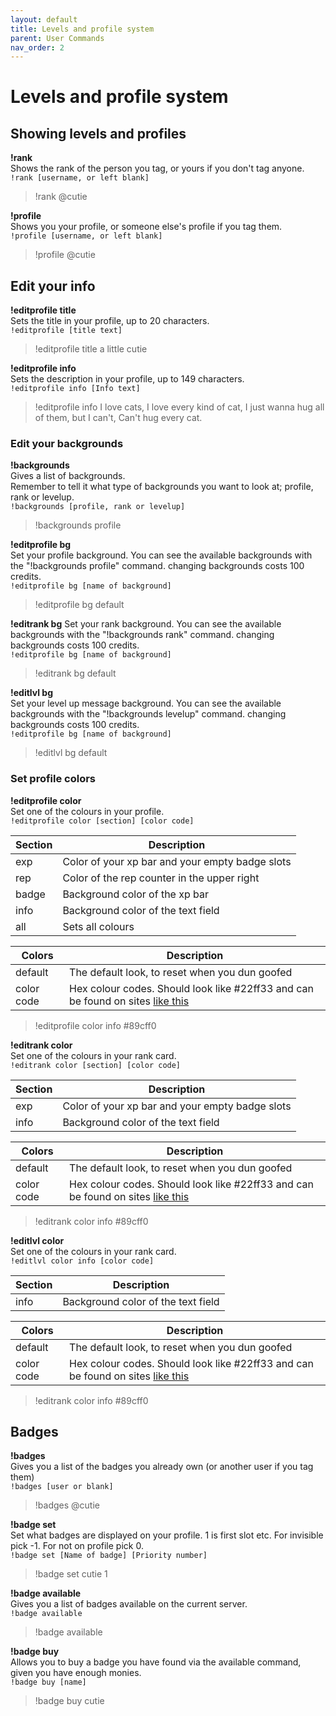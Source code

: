 ```yaml
---
layout: default
title: Levels and profile system
parent: User Commands
nav_order: 2
---
```


# Levels and profile system

## Showing levels and profiles
**!rank**  
Shows the rank of the person you tag, or yours if you don't tag anyone.  
`!rank [username, or left blank]`
>!rank @cutie

**!profile**  
Shows you your profile, or someone else's profile if you tag them.  
`!profile [username, or left blank]`
>!profile @cutie


## Edit your info
**!editprofile title**  
Sets the title in your profile, up to 20 characters.  
`!editprofile [title text]`
>!editprofile title a little cutie

**!editprofile info**  
Sets the description in your profile, up to 149 characters.  
`!editprofile info [Info text]`
>!editprofile info I love cats, I love every kind of cat, I just wanna hug all of them, but I can't, Can't hug every cat.

### Edit your backgrounds
**!backgrounds**  
Gives a list of backgrounds.  
Remember to tell it what type of backgrounds you want to look at; profile, rank or levelup.  
`!backgrounds [profile, rank or levelup]`
>!backgrounds profile

**!editprofile bg**  
Set your profile background. You can see the available backgrounds with the "!backgrounds profile" command. changing backgrounds costs 100 credits.  
`!editprofile bg [name of background]`
>!editprofile bg default

**!editrank bg**
Set your rank background. You can see the available backgrounds with the "!backgrounds rank" command. changing backgrounds costs 100 credits.  
`!editprofile bg [name of background]`
>!editrank bg default

**!editlvl bg**  
Set your level up message background. You can see the available backgrounds with the "!backgrounds levelup" command. changing backgrounds costs 100 credits.  
`!editprofile bg [name of background]`
>!editlvl bg default

### Set profile colors

**!editprofile color**  
Set one of the colours in your profile.  
`!editprofile color [section] [color code]`  

| Section | Description |
| ------ | ----------- |
| exp | Color of your xp bar and your empty badge slots  
| rep | Color of the rep counter in the upper right  
| badge | Background color of the xp bar  
| info | Background color of the text field  
| all | Sets all colours  

| Colors | Description |
| ------ | ----------- |
| default | The default look, to reset when you dun goofed|
| color code | Hex colour codes. Should look like #22ff33 and can be found on sites [like this](https://htmlcolorcodes.com/ "https://htmlcolorcodes.com/")|

>!editprofile color info #89cff0  

**!editrank color**  
Set one of the colours in your rank card.  
`!editrank color [section] [color code]`

| Section | Description |
| ------ | ----------- |
| exp | Color of your xp bar and your empty badge slots  
| info | Background color of the text field  

| Colors | Description |
| ------ | ----------- |
| default | The default look, to reset when you dun goofed|
| color code | Hex colour codes. Should look like #22ff33 and can be found on sites [like this](https://htmlcolorcodes.com/ "https://htmlcolorcodes.com/")|

>!editrank color info #89cff0  

**!editlvl color**  
Set one of the colours in your rank card.  
`!editlvl color info [color code]`

| Section | Description |
| ------ | ----------- |
| info | Background color of the text field |

| Colors | Description |
| ------ | ----------- |
| default | The default look, to reset when you dun goofed|
| color code | Hex colour codes. Should look like #22ff33 and can be found on sites [like this](https://htmlcolorcodes.com/ "https://htmlcolorcodes.com/")|

>!editrank color info #89cff0  

## Badges

**!badges**  
Gives you a list of the badges you already own (or another user if you tag them)  
`!badges [user or blank]`
>!badges @cutie  

**!badge set**  
Set what badges are displayed on your profile. 1 is first slot etc. For invisible pick -1. For not on profile pick 0.  
`!badge set [Name of badge] [Priority number]`
>!badge set cutie 1  

**!badge available**  
Gives you a list of badges available on the current server.  
`!badge available`
>!badge available  

**!badge buy**  
Allows you to buy a badge you have found via the available command, given you have enough monies.  
`!badge buy [name]`
>!badge buy cutie  
